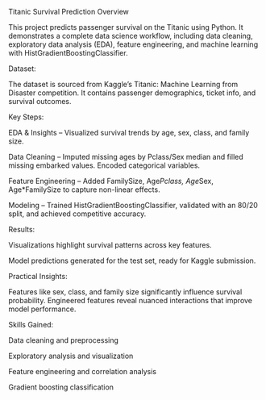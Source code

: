 Titanic Survival Prediction
Overview

This project predicts passenger survival on the Titanic using Python. It demonstrates a complete data science workflow, including data cleaning, exploratory data analysis (EDA), feature engineering, and machine learning with HistGradientBoostingClassifier.

Dataset:

The dataset is sourced from Kaggle’s Titanic: Machine Learning from Disaster competition. It contains passenger demographics, ticket info, and survival outcomes.

Key Steps:

EDA & Insights – Visualized survival trends by age, sex, class, and family size.

Data Cleaning – Imputed missing ages by Pclass/Sex median and filled missing embarked values. Encoded categorical variables.

Feature Engineering – Added FamilySize, Age*Pclass, Age*Sex, Age*FamilySize to capture non-linear effects.

Modeling – Trained HistGradientBoostingClassifier, validated with an 80/20 split, and achieved competitive accuracy.

Results:

Visualizations highlight survival patterns across key features.

Model predictions generated for the test set, ready for Kaggle submission.

Practical Insights:

Features like sex, class, and family size significantly influence survival probability. Engineered features reveal nuanced interactions that improve model performance.

Skills Gained:

Data cleaning and preprocessing

Exploratory analysis and visualization

Feature engineering and correlation analysis

Gradient boosting classification
